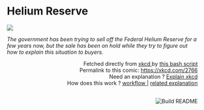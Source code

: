# <b>Helium Reserve</b>

[![](https://imgs.xkcd.com/comics/helium_reserve.png)](https://xkcd.com/2766)

<i>The government has been trying to sell off the Federal Helium Reserve for a few years now, but the sale has been on hold while they try to figure out how to explain this situation to buyers.</i>

<div align="right">
  Fetched directly from
  <a href="https://xkcd.com">
    xkcd
  </a>
  by
  <a href="https://github.com/Vanille-N/Vanille-N/blob/master/fetch">
    this bash script
  </a>
</div>
<div align="right">
  Permalink to this comic:
  <a href="https://xkcd.com/2766">
    https://xkcd.com/2766
  </a>
</div>
<div align="right">
  Need an explanation ?
  <a href="https://www.explainxkcd.com/wiki/index.php/2766">
    Explain xkcd
  </a>
</div>
<div align="right">
  How does this work ?
  <a href="https://github.com/Vanille-N/Vanille-N/blob/master/.github/workflows/build.yml">
    workflow
  </a>
  |
  <a href="https://simonwillison.net/2020/Jul/10/self-updating-profile-readme/">
    related explanation
  </a>
</div><br>

<a href="https://github.com/Vanille-N/Vanille-N/actions"><img src="https://github.com/Vanille-N/Vanille-N/workflows/Build%20README/badge.svg" align="right" alt="Build README"></a>
